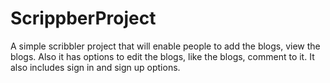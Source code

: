 # ScrippberProject
A simple scribbler project that will enable people to add the blogs, view the blogs. Also it has options to edit the blogs, like the blogs, comment to it. 
It also includes sign in and sign up options.
